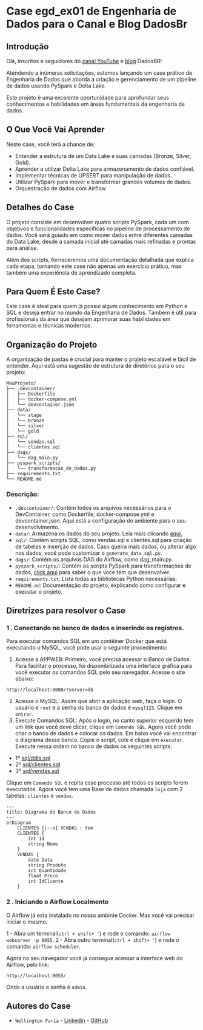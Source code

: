 # Case egd_ex01 de Engenharia de Dados para o Canal e Blog DadosBr

## Introdução
Olá, inscritos e seguidores do [canal YouTube](https://www.youtube.com/@DADOSBRASIL) e [blog](https://www.brdados.com.br/) DadosBR! 

Atendendo a inúmeras solicitações, estamos lançando um case prático de Engenharia de Dados que aborda a criação e gerenciamento de um pipeline de dados usando PySpark e Delta Lake. 

Este projeto é uma excelente oportunidade para aprofundar seus conhecimentos e habilidades em áreas fundamentais da engenharia de dados.

## O Que Você Vai Aprender
Neste case, você terá a chance de:
- Entender a estrutura de um Data Lake e suas camadas (Bronze, Silver, Gold).
- Aprender a utilizar Delta Lake para armazenamento de dados confiável.
- Implementar técnicas de UPSERT para manipulação de dados.
- Utilizar PySpark para mover e transformar grandes volumes de dados.
- Orquestração de dados com Airflow

## Detalhes do Case
O projeto consiste em desenvolver quatro scripts PySpark, cada um com objetivos e funcionalidades específicas no pipeline de processamento de dados. Você será guiado em como mover dados entre diferentes camadas do Data Lake, desde a camada inicial até camadas mais refinadas e prontas para análise.

Além dos scripts, forneceremos uma documentação detalhada que explica cada etapa, tornando este case não apenas um exercício prático, mas também uma experiência de aprendizado completa.

## Para Quem É Este Case?
Este case é ideal para quem já possui algum conhecimento em Python e SQL e deseja entrar no mundo da Engenharia de Dados. Também é útil para profissionais da área que desejam aprimorar suas habilidades em ferramentas e técnicas modernas.

## Organização do Projeto
A organização de pastas é crucial para manter o projeto escalável e fácil de entender. Aqui está uma sugestão de estrutura de diretórios para o seu projeto:

```
MeuProjeto/
├── .devcontainer/
│   ├── Dockerfile
│   ├── docker-compose.yml
│   └── devcontainer.json
├── data/
│   └── stage
│   └── bronze
│   └── silver
│   └── gold
├── sql/
│   └── vendas.sql
│   └── clientes.sql
├── dags/
│   └── dag_main.py
├── pyspark_scripts/
│   └── transformacao_de_dados.py
├── requirements.txt
└── README.md
```

### Descrição:
- `.devcontainer/`: Contém todos os arquivos necessários para o DevContainer, como Dockerfile, docker-compose.yml e devcontainer.json. Aqui está a configuração do ambiente para o seu desenvolvimento. 
- `data/`: Armazena os dados do seu projeto. Leia mais clicando [aqui.](/data/data.md)
- `sql/`: Contém scripts SQL, como vendas.sql e clientes.sql para criação de tabelas e inserção de dados. Caso queira mais dados, ou alterar algo nos dados, você pode customizar o `generate_data_sql.py`. 
- `dags/`: Contém os arquivos DAG do Airflow, como dag_main.py.
- `pyspark_scripts/`: Contém os scripts PySpark para transformações de dados, [click aqui](/pyspark_scripts/pyspark_scripts.md) para saber o que voce tem que desenvolver.
- `requirements.txt`: Lista todas as bibliotecas Python necessárias.
- `README.md`: Documentação do projeto, explicando como configurar e executar o projeto.

## Diretrizes para resolver o Case
### 1 . Conectando no banco de dados e inserindo os registros. 
Para executar comandos SQL em um contêiner Docker que está executando o MySQL, você pode usar o seguinte procedimento:
1. Acesse a APPWEB: Primeiro, você precisa acessar o Banco de Dados. Para facilitar o processo, foi disponibilizada uma interface gráfica para você executar os comandos SQL pelo seu navegador. Acesse o site abaixo:

```shell
http://localhost:8080/?server=db
```
2. Acesse o MySQL: Assim que abrir a aplicação web, faça o login. O usuário é `root` e a senha do banco de dados é `mysql123`. Clique em `entrar`.
3. Execute Comandos SQL: Após o login, no canto superior esquerdo tem um link que você deve clicar, clique em `Comando SQL`. Agora você pode criar o banco de dados e colocar os dados. Em baixo você vai encontrar o diagrama desse banco. Copie o script, cole e clique em `executar`. Execute nessa ordem no banco de dados os seguintes scripts:

- 1º [sql/ddls.sql](/sql/ddls.sql)
- 2º [sql/clientes.sql](/sql/clientes.sql)
- 3º [sql/vendas.sql](/sql/vendas.sql)

Clique em `Comando SQL` e repita esse processo até todos os scripts forem executados. Agora você tem uma Base de dados chamada `loja` com 2 tabelas: `clientes` e `vendas`.

```mermaid
---
title: Diagrama do Banco de Dados
---
erDiagram
    CLIENTES ||--o{ VENDAS : tem
    CLIENTES {
        int Id
        string Nome
    }
    VENDAS {
        date Data
        string Produto
        int Quantidade
        float Preco
        int IdCliente
    }
```
### 2 . Iniciando o Airflow Localmente

O Airflow já esta instalado no nosso ambinte Docker. Mas você vai precisar iniciar o mesmo. 

1 - Abra um terminal(`ctrl + shift+ '`) e rode o comando: `airflow webserver -p 8055`. 
2 - Abra outro terminal(`ctrl + shift+ '`) e rode o comando: `airflow scheduler`. 

Agora no seu navegador você já consegue acessar a interface web do Airflow, pelo link:

```
http://localhost:8055/
```

Onde a usuário e senha é `admin`.

## Autores do Case
- `Wellington Faria` - [Linkedin](https://www.linkedin.com/in/wellicfaria/) - [GitHub](https://github.com/wellicfaria)
